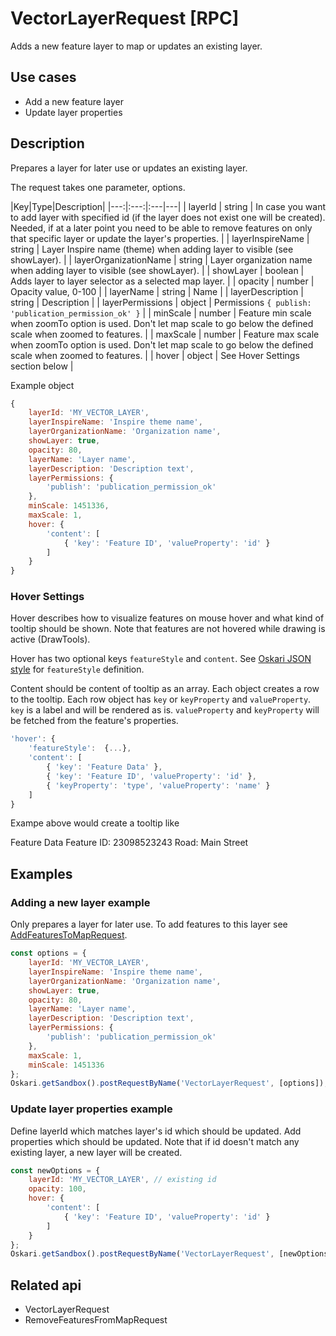 # VectorLayerRequest [RPC]

Adds a new feature layer to map or updates an existing layer.

## Use cases

- Add a new feature layer
- Update layer properties

## Description

Prepares a layer for later use or updates an existing layer. 

The request takes one parameter, options.

|Key|Type|Description|
|---:|:---:|:---|---|
| layerId | string | In case you want to add layer with specified id (if the layer does not exist one will be created). Needed, if at a later point you need to be able to remove features on only that specific layer or update the layer's properties. |
| layerInspireName | string | Layer Inspire name (theme) when adding layer to visible (see showLayer). |
| layerOrganizationName | string | Layer organization name when adding layer to visible (see showLayer). |
| showLayer | boolean | Adds layer to layer selector as a selected map layer. |
| opacity | number | Opacity value, 0-100 |
| layerName | string | Name |
| layerDescription | string | Description |
| layerPermissions | object | Permissions `{ publish: 'publication_permission_ok' }` |
| minScale | number | Feature min scale when zoomTo option is used. Don't let map scale to go below the defined scale when zoomed to features. |
| maxScale | number | Feature max scale when zoomTo option is used. Don't let map scale to go below the defined scale when zoomed to features. |
| hover | object | See Hover Settings section below |

Example object
```javascript
{
    layerId: 'MY_VECTOR_LAYER',
    layerInspireName: 'Inspire theme name',
    layerOrganizationName: 'Organization name',
    showLayer: true,
    opacity: 80,
    layerName: 'Layer name',
    layerDescription: 'Description text',
    layerPermissions: {
        'publish': 'publication_permission_ok'
    },
    minScale: 1451336,
    maxScale: 1,
    hover: {
        'content': [
            { 'key': 'Feature ID', 'valueProperty': 'id' }
        ]
    }
}
```

### Hover Settings

Hover describes how to visualize features on mouse hover and what kind of tooltip should be shown. Note that features are not hovered while drawing is active (DrawTools). 

Hover has two optional keys `featureStyle` and `content`. See [Oskari JSON style](/documentation/examples/oskari-style) for `featureStyle` definition.

Content should be content of tooltip as an array. Each object creates a row to the tooltip.
Each row object has `key` or `keyProperty` and `valueProperty`.
`key` is a label and will be rendered as is.
`valueProperty` and `keyProperty` will be fetched from the feature's properties.

```javascript
'hover': {
    'featureStyle':  {...},
    'content': [
        { 'key': 'Feature Data' },
        { 'key': 'Feature ID', 'valueProperty': 'id' },
        { 'keyProperty': 'type', 'valueProperty': 'name' }
    ]
}
```
Exampe above would create a tooltip like

Feature Data
Feature ID: 23098523243
Road: Main Street

## Examples
### Adding a new layer example
Only prepares a layer for later use. To add features to this layer see [AddFeaturesToMapRequest](/api/requests/#unreleased/mapping/mapmodule/request/addfeaturestomaprequest.md).

```javascript
const options = {
    layerId: 'MY_VECTOR_LAYER',
    layerInspireName: 'Inspire theme name',
    layerOrganizationName: 'Organization name',
    showLayer: true,
    opacity: 80,
    layerName: 'Layer name',
    layerDescription: 'Description text',
    layerPermissions: {
        'publish': 'publication_permission_ok'
    },
    maxScale: 1,
    minScale: 1451336
};
Oskari.getSandbox().postRequestByName('VectorLayerRequest', [options]); 

```
### Update layer properties example
Define layerId which matches layer's id which should be updated. Add properties which should be updated. Note that if id doesn't match any existing layer, a new layer will be created.

```javascript
const newOptions = {
    layerId: 'MY_VECTOR_LAYER', // existing id
    opacity: 100,
    hover: {
        'content': [
            { 'key': 'Feature ID', 'valueProperty': 'id' }
        ]
    }
};
Oskari.getSandbox().postRequestByName('VectorLayerRequest', [newOptions]); 
```

## Related api

- VectorLayerRequest
- RemoveFeaturesFromMapRequest